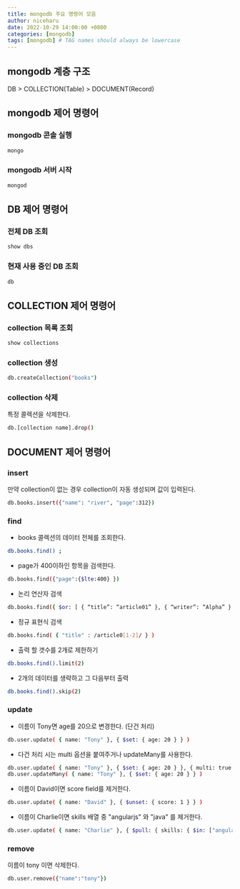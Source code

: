 ```yaml
---
title: mongodb 주요 명령어 모음
author: niceharu
date: 2022-10-29 14:00:00 +0800
categories: [mongodb]
tags: [mongodb] # TAG names should always be lowercase
---
```


## mongodb 계층 구조
DB > COLLECTION(Table) > DOCUMENT(Record)

## mongodb 제어 명령어

### mongodb 콘솔 실행
```bash
mongo
```

### mongodb 서버 시작
```bash
mongod
```

## DB 제어 명령어

### 전체 DB 조회
```bash
show dbs
```

### 현재 사용 중인 DB 조회
```bash
db
```

## COLLECTION 제어 명령어

### collection 목록 조회
```bash
show collections
```

### collection 생성
```bash
db.createCollection("books")
```

### collection 삭제
특정 콜렉션을 삭제한다.
```bash
db.[collection name].drop()
```

## DOCUMENT 제어 명령어

### insert
만약 collection이 없는 경우 collection이 자동 생성되며 값이 입력된다.
```bash
db.books.insert({"name": "river", "page":312}) 
```

### find 
- books 콜렉션의 데이터 전체를 조회한다.
```bash
db.books.find() ;
```

- page가 400이하인 항목을 검색한다.
```bash
db.books.find({"page":{$lte:400} })
```

- 논리 연산자 검색
```bash
db.books.find({ $or: [ { “title”: “article01” }, { “writer”: “Alpha” } ] })
```

- 정규 표현식 검색
```bash
db.books.find( { "title" : /article0[1-2]/ } )
```

- 출력 할 갯수를 2개로 제한하기
```bash
db.books.find().limit(2)
```

- 2개의 데이터를 생략하고 그 다음부터 출력
```bash
db.books.find().skip(2) 
```

### update 
- 이름이 Tony면 age를 20으로 변경한다. (단건 처리)
```bash
db.user.update( { name: "Tony" }, { $set: { age: 20 } } )
```

- 다건 처리 시는 multi 옵션을 붙여주거나 updateMany를 사용한다.
```bash
db.user.update( { name: "Tony" }, { $set: { age: 20 } }, { multi: true } )
db.user.updateMany( { name: "Tony" }, { $set: { age: 20 } } )
```

- 이름이 David이면 score field를 제거한다.
```bash
db.user.update( { name: "David" }, { $unset: { score: 1 } } ) 
```

- 이름이 Charlie이면 skills 배열 중 "angularjs" 와 "java" 를 제거한다.
```bash
db.user.update( { name: "Charlie" }, { $pull: { skills: { $in: ["angularjs", "java" ] } } } ) 
```

### remove
이름이 tony 이면 삭제한다.
```bash
db.user.remove({"name":"tony"})
```